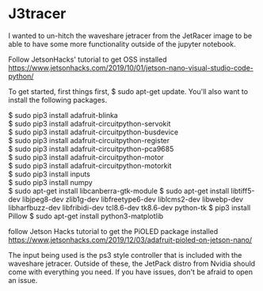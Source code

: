 # J3tracer
I wanted to un-hitch the waveshare jetracer from the JetRacer image to be able to have some more functionality outside of the jupyter notebook.

Follow JetsonHacks' tutorial to get OSS installed https://www.jetsonhacks.com/2019/10/01/jetson-nano-visual-studio-code-python/

To get started, first things first, $ sudo apt-get update. You'll also want to install the following packages.  

$ sudo pip3 install adafruit-blinka  
$ sudo pip3 install adafruit-circuitpython-servokit  
$ sudo pip3 install adafruit-circuitpython-busdevice  
$ sudo pip3 install adafruit-circuitpython-register  
$ sudo pip3 install adafruit-circuitpython-pca9685  
$ sudo pip3 install adafruit-circuitpython-motor  
$ sudo pip3 install adafruit-circuitpython-motorkit  
$ sudo pip3 install inputs  
$ sudo pip3 install numpy  
$ sudo apt-get install libcanberra-gtk-module
$ sudo apt-get install libtiff5-dev libjpeg8-dev zlib1g-dev
libfreetype6-dev liblcms2-dev libwebp-dev libharfbuzz-dev libfribidi-dev
tcl8.6-dev tk8.6-dev python-tk
$ pip3 install Pillow
$ sudo apt-get install python3-matplotlib

follow Jetson Hacks tutorial to get the PiOLED package installed https://www.jetsonhacks.com/2019/12/03/adafruit-pioled-on-jetson-nano/

The input being used is the ps3 style controller that is included with the waveshare jetracer. Outside of these, the JetPack distro from Nvidia should come with everything you need. If you have issues, don't be afraid to open an issue.

